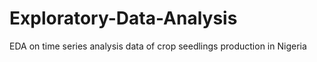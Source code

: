 # Exploratory-Data-Analysis
EDA on time series analysis data of crop seedlings production in Nigeria
